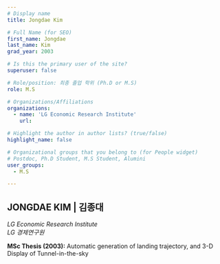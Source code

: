 ```yaml
---
# Display name
title: Jongdae Kim

# Full Name (for SEO)
first_name: Jongdae
last_name: Kim
grad_year: 2003

# Is this the primary user of the site?
superuser: false

# Role/position: 최종 졸업 학위 (Ph.D or M.S)
role: M.S

# Organizations/Affiliations
organizations:
  - name: 'LG Economic Research Institute'
    url: 

# Highlight the author in author lists? (true/false)
highlight_name: false

# Organizational groups that you belong to (for People widget)
# Postdoc, Ph.D Student, M.S Student, Alumini
user_groups: 
  - M.S

---
```


<!----- 이름" **별표2개 사이에 적을것** ----->

## **JONGDAE KIM | 김종대** 

<!----- 현재 직위/직장: *별표 사이에 적을것*----->

*LG Economic Research Institute*</br>
*LG 경제연구원*</br>

<!----- 학위논문 및 졸업연도(박사): 없으면 삭제----->



<!----- 학위논문 및 졸업연도(석사): 없으면 삭제----->

**MSc Thesis (2003):** Automatic generation of landing trajectory, and 3-D Display of Tunnel-in-the-sky

<!-----  Biography: 없으면 아래 공란----> </br> 



<!------------------------------------>
</br> 
